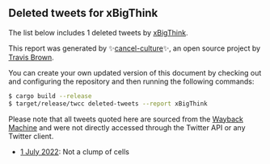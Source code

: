 ## Deleted tweets for xBigThink

The list below includes 1 deleted tweets by
[xBigThink](https://twitter.com/xBigThink).



This report was generated by ✨[cancel-culture](https://github.com/travisbrown/cancel-culture)✨,
an open source project by [Travis Brown](https://twitter.com/travisbrown).

You can create your own updated version of this document by checking out and configuring the
repository and then running the following commands:

```bash
$ cargo build --release
$ target/release/twcc deleted-tweets --report xBigThink
```

Please note that all tweets quoted here are sourced from the
[Wayback Machine](https://web.archive.org) and were not directly accessed through the Twitter API or
any Twitter client.

* [ 1 July 2022](https://web.archive.org/web/20220701185023/https://twitter.com/xBigThink/status/1542943562878357506): Not a clump of cells <!--1542943562878357506-->
